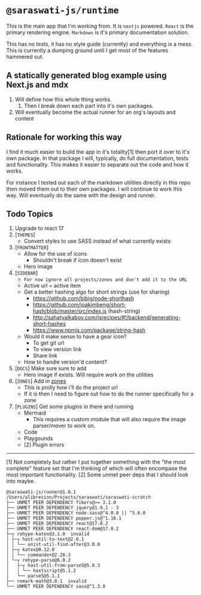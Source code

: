 # `@saraswati-js/runtime`
This is the main app that I'm working from. It is `nextjs` powered. `React` is the primary rendering engine. `Markdown` is it's primary documentation solution.

This has no tests, it has no style guide (currently) and everything is a mess. This is currently a dumping ground until I get most of the features hammered out.

## A statically generated blog example using Next.js and mdx
1. Will define how this whole thing works.
    1. Then I break down each part into it's own packages.
1. Will eventually become the actual runner for an org's layouts and content

## Rationale for working this way
I find it much easier to build the app in it's totality[1] then port it over to it's own package. In that package I will, typically, do full documentation, tests and functionality. This makes it easier to separate out the code and how it works.

For instance I tested out each of the markdown utilities directly in this repo then moved them out to their own packages. I will continue to work this way. Will eventually do the same with the design and runner.

## Todo Topics
1. Upgrade to react 17
1. [`THEMES`]
    * Convert styles to use SASS instead of what currently exists
1. [`FRONTMATTER`]
    * Allow for the use of icons
      *  Shouldn't break if icon doesn't exist
    * Hero image
1. [`SIDEBAR`]
    * `For now ignore all projects/zones and don't add it to the URL`
    * Active url = active item
    * Get a better hashing algo for short strings (use for sharing)
        - https://github.com/bibig/node-shorthash
        - https://github.com/joakimbeng/short-hash/blob/master/src/index.js (hash-string)
        - http://sahatyalkabov.com/jsrecipes/#!/backend/generating-short-hashes
        - https://www.npmjs.com/package/string-hash
    * Would it make sense to have a gear icon?
        - To get git url
        - To view version link
        - Share link
    * How to handle version'd content?
1. [`DOCS`] Make sure sure to add
    * Hero image if exists. Will require work on the utilities
1. [`ZONES`] Add in [zones](https://github.com/vercel/next.js/tree/canary/examples/with-zones)
    * This is prolly how i'll do the project url
    * If it is then I need to figure out how to do the runner specifically for a zone
1. [`PLUGINS`] Get some plugins in there and running
    * Mermaid
        - This requires a custom module that will also require the image parser/mover to work on.
    * Code
    * Playgounds
    * [2] Plugin errors

---
[1] Not completely but rather I put together something with the "the most complete" feature set that I'm thinking of which will often encompase the most important functionality. 
[2] Some unmet peer deps that I should look into maybe.

```
@saraswati-js/runner@1.0.1 /Users/alibresinn/Projects/saraswati/saraswati-scratch
├── UNMET PEER DEPENDENCY fibers@>= 3.1.0
├── UNMET PEER DEPENDENCY jquery@1.9.1 - 3
├── UNMET PEER DEPENDENCY node-sass@^4.0.0 || ^5.0.0
├── UNMET PEER DEPENDENCY popper.js@^1.16.1
├── UNMET PEER DEPENDENCY react@17.0.2
├── UNMET PEER DEPENDENCY react-dom@17.0.2
├─┬ rehype-katex@3.1.0  invalid
│ ├─┬ hast-util-to-text@2.0.1 
│ │ └── unist-util-find-after@3.0.0 
│ ├─┬ katex@0.12.0 
│ │ └── commander@2.20.3 
│ └─┬ rehype-parse@6.0.2 
│   ├─┬ hast-util-from-parse5@5.0.3 
│   │ └── hastscript@5.1.2 
│   └── parse5@5.1.1 
├── remark-math@3.0.1  invalid
└── UNMET PEER DEPENDENCY sass@^1.3.0
```

<!-- 

Based on: https://github.com/mikesmit/nextjs-blog-starter-mdx

 -->